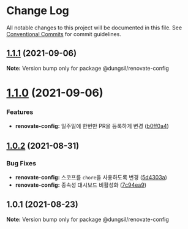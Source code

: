 # Change Log

All notable changes to this project will be documented in this file.
See [Conventional Commits](https://conventionalcommits.org) for commit guidelines.

## [1.1.1](https://github.com/dungsil/config/compare/v1.1.0...v1.1.1) (2021-09-06)

**Note:** Version bump only for package @dungsil/renovate-config





# [1.1.0](https://github.com/dungsil/config/compare/v1.0.3...v1.1.0) (2021-09-06)


### Features

* **renovate-config:** 일주일에 한번만 PR을 등록하게 변경 ([b0ff0a4](https://github.com/dungsil/config/commit/b0ff0a4628a6e4f3fe3ad4f3b7c3fcaec3f52f02))





## [1.0.2](https://github.com/dungsil/config/compare/@dungsil/renovate-config@1.0.1...@dungsil/renovate-config@1.0.2) (2021-08-31)


### Bug Fixes

* **renovate-config:** 스코프를 `chore`을 사용하도록 변경 ([5d4303a](https://github.com/dungsil/config/commit/5d4303ac27d3dc22a547ceb2b0a4c796f728c64b))
* **renovate-config:** 종속성 대시보드 비활성화 ([7c94ea9](https://github.com/dungsil/config/commit/7c94ea9b559b9f48635ca23e8f70d3565a3174ec))






## 1.0.1 (2021-08-23)

**Note:** Version bump only for package @dungsil/renovate-config
